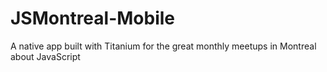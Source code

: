 JSMontreal-Mobile
=================

A native app built with Titanium for the great monthly meetups in Montreal about JavaScript